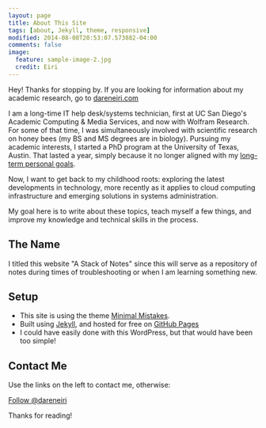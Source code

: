 ```yaml
---
layout: page
title: About This Site
tags: [about, Jekyll, theme, responsive]
modified: 2014-08-08T20:53:07.573882-04:00
comments: false
image:
  feature: sample-image-2.jpg
  credit: Eiri
---
```



Hey! Thanks for stopping by. If you are looking for information about my academic research, go to [dareneiri.com](http://dareneiri.com)

I am a long-time IT help desk/systems technician, first at UC San Diego's Academic Computing & Media Services, and now with Wolfram Research. For some of that time, I was simultaneously involved with scientific research on honey bees (my BS and MS degrees are in biology). Pursuing my academic interests, I started a PhD program at the University of Texas, Austin. That  lasted a year, simply because it no longer aligned with my [long-term personal goals](http://dareneiri.com/2014/10/30/why-i-decided-to-leave-academia/).


Now, I want to get back to my childhood roots: exploring the latest developments in technology, more recently as it applies to cloud computing infrastructure and emerging solutions in systems administration.


My goal here is to write about these topics, teach myself a few things, and improve my knowledge and technical skills in the process.

## The Name

I titled this website "A Stack of Notes" since this will serve as a repository of notes during times of troubleshooting or when I am learning something new.

## Setup

* This site is using the theme [Minimal Mistakes](https://mmistakes.github.io/minimal-mistakes/).
* Built using [Jekyll](http://jekyllrb.com), and hosted for free on [GitHub Pages](https://pages.github.com)
* I could have easily done with this WordPress, but that would have been too simple!

## Contact Me

Use the links on the left to contact me, otherwise:


<a href="https://twitter.com/dareneiri" class="twitter-follow-button" data-show-count="false" data-size="large">Follow @dareneiri</a>
<script>!function(d,s,id){var js,fjs=d.getElementsByTagName(s)[0],p=/^http:/.test(d.location)?'http':'https';if(!d.getElementById(id)){js=d.createElement(s);js.id=id;js.src=p+'://platform.twitter.com/widgets.js';fjs.parentNode.insertBefore(js,fjs);}}(document, 'script', 'twitter-wjs');</script>




Thanks for reading!
